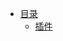 * [目录](https://github.com/AndBird/MyNote/blob/master/工具使用/android_studio/android_studio_content.md)
  * [插件](https://github.com/AndBird/MyNote/blob/master/工具使用/android_studio/plugin.md)
  
  
